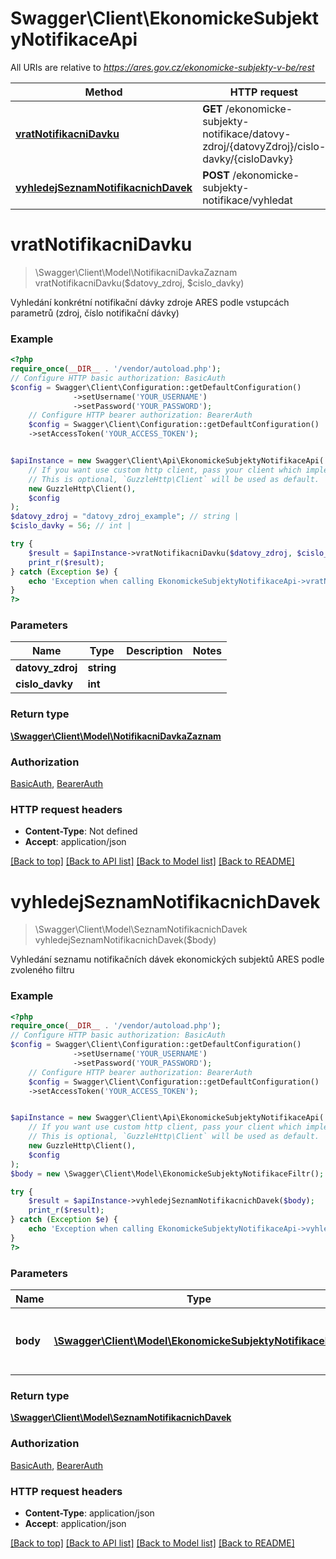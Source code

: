 # Swagger\Client\EkonomickeSubjektyNotifikaceApi

All URIs are relative to *https://ares.gov.cz/ekonomicke-subjekty-v-be/rest*

Method | HTTP request | Description
------------- | ------------- | -------------
[**vratNotifikacniDavku**](EkonomickeSubjektyNotifikaceApi.md#vratnotifikacnidavku) | **GET** /ekonomicke-subjekty-notifikace/datovy-zdroj/{datovyZdroj}/cislo-davky/{cisloDavky} | 
[**vyhledejSeznamNotifikacnichDavek**](EkonomickeSubjektyNotifikaceApi.md#vyhledejseznamnotifikacnichdavek) | **POST** /ekonomicke-subjekty-notifikace/vyhledat | 

# **vratNotifikacniDavku**
> \Swagger\Client\Model\NotifikacniDavkaZaznam vratNotifikacniDavku($datovy_zdroj, $cislo_davky)



Vyhledání  konkrétní notifikační dávky zdroje ARES podle vstupcách parametrů (zdroj, číslo notifikační dávky)

### Example
```php
<?php
require_once(__DIR__ . '/vendor/autoload.php');
// Configure HTTP basic authorization: BasicAuth
$config = Swagger\Client\Configuration::getDefaultConfiguration()
              ->setUsername('YOUR_USERNAME')
              ->setPassword('YOUR_PASSWORD');
    // Configure HTTP bearer authorization: BearerAuth
    $config = Swagger\Client\Configuration::getDefaultConfiguration()
    ->setAccessToken('YOUR_ACCESS_TOKEN');


$apiInstance = new Swagger\Client\Api\EkonomickeSubjektyNotifikaceApi(
    // If you want use custom http client, pass your client which implements `GuzzleHttp\ClientInterface`.
    // This is optional, `GuzzleHttp\Client` will be used as default.
    new GuzzleHttp\Client(),
    $config
);
$datovy_zdroj = "datovy_zdroj_example"; // string | 
$cislo_davky = 56; // int | 

try {
    $result = $apiInstance->vratNotifikacniDavku($datovy_zdroj, $cislo_davky);
    print_r($result);
} catch (Exception $e) {
    echo 'Exception when calling EkonomickeSubjektyNotifikaceApi->vratNotifikacniDavku: ', $e->getMessage(), PHP_EOL;
}
?>
```

### Parameters

Name | Type | Description  | Notes
------------- | ------------- | ------------- | -------------
 **datovy_zdroj** | **string**|  |
 **cislo_davky** | **int**|  |

### Return type

[**\Swagger\Client\Model\NotifikacniDavkaZaznam**](../Model/NotifikacniDavkaZaznam.md)

### Authorization

[BasicAuth](../../README.md#BasicAuth), [BearerAuth](../../README.md#BearerAuth)

### HTTP request headers

 - **Content-Type**: Not defined
 - **Accept**: application/json

[[Back to top]](#) [[Back to API list]](../../README.md#documentation-for-api-endpoints) [[Back to Model list]](../../README.md#documentation-for-models) [[Back to README]](../../README.md)

# **vyhledejSeznamNotifikacnichDavek**
> \Swagger\Client\Model\SeznamNotifikacnichDavek vyhledejSeznamNotifikacnichDavek($body)



Vyhledání seznamu notifikačních dávek ekonomických subjektů ARES podle zvoleného filtru

### Example
```php
<?php
require_once(__DIR__ . '/vendor/autoload.php');
// Configure HTTP basic authorization: BasicAuth
$config = Swagger\Client\Configuration::getDefaultConfiguration()
              ->setUsername('YOUR_USERNAME')
              ->setPassword('YOUR_PASSWORD');
    // Configure HTTP bearer authorization: BearerAuth
    $config = Swagger\Client\Configuration::getDefaultConfiguration()
    ->setAccessToken('YOUR_ACCESS_TOKEN');


$apiInstance = new Swagger\Client\Api\EkonomickeSubjektyNotifikaceApi(
    // If you want use custom http client, pass your client which implements `GuzzleHttp\ClientInterface`.
    // This is optional, `GuzzleHttp\Client` will be used as default.
    new GuzzleHttp\Client(),
    $config
);
$body = new \Swagger\Client\Model\EkonomickeSubjektyNotifikaceFiltr(); // \Swagger\Client\Model\EkonomickeSubjektyNotifikaceFiltr | Datový zdroj notifikační dávky - kód

try {
    $result = $apiInstance->vyhledejSeznamNotifikacnichDavek($body);
    print_r($result);
} catch (Exception $e) {
    echo 'Exception when calling EkonomickeSubjektyNotifikaceApi->vyhledejSeznamNotifikacnichDavek: ', $e->getMessage(), PHP_EOL;
}
?>
```

### Parameters

Name | Type | Description  | Notes
------------- | ------------- | ------------- | -------------
 **body** | [**\Swagger\Client\Model\EkonomickeSubjektyNotifikaceFiltr**](../Model/EkonomickeSubjektyNotifikaceFiltr.md)| Datový zdroj notifikační dávky - kód | [optional]

### Return type

[**\Swagger\Client\Model\SeznamNotifikacnichDavek**](../Model/SeznamNotifikacnichDavek.md)

### Authorization

[BasicAuth](../../README.md#BasicAuth), [BearerAuth](../../README.md#BearerAuth)

### HTTP request headers

 - **Content-Type**: application/json
 - **Accept**: application/json

[[Back to top]](#) [[Back to API list]](../../README.md#documentation-for-api-endpoints) [[Back to Model list]](../../README.md#documentation-for-models) [[Back to README]](../../README.md)

